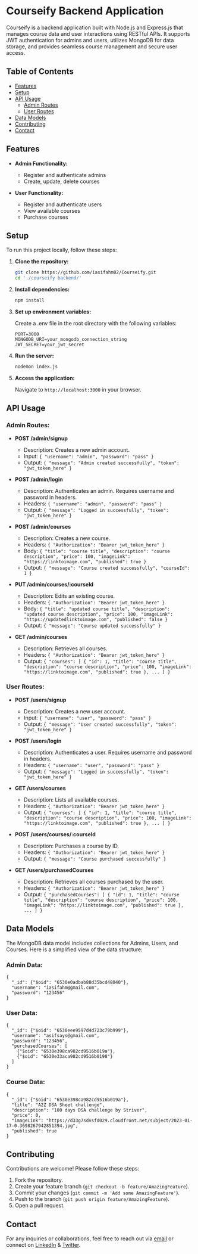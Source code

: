 # Courseify Backend Application
Courseify is a backend application built with Node.js and Express.js that manages course data and user interactions using RESTful APIs. It supports JWT authentication for admins and users, utilizes MongoDB for data storage, and provides seamless course management and secure user access.

## Table of Contents

- [Features](#features)
- [Setup](#setup)
- [API Usage](#api-usage)
  - [Admin Routes](#admin-routes)
  - [User Routes](#user-routes)
- [Data Models](#data-models)
- [Contributing](#contributing)
- [Contact](#contact)

## Features

- **Admin Functionality:**
  - Register and authenticate admins
  - Create, update, delete courses

- **User Functionality:**
  - Register and authenticate users
  - View available courses
  - Purchase courses

## Setup

To run this project locally, follow these steps:

1. **Clone the repository:**
   ```bash
   git clone https://github.com/iasifahm02/Courseify.git
   cd './courseify backend/'

2. **Install dependencies:**
   ```bash
   npm install

3. **Set up environment variables:**

   Create a .env file in the root directory with the following variables:
   ```plaintext
   PORT=3000
   MONGODB_URI=your_mongodb_connection_string
   JWT_SECRET=your_jwt_secret

4. **Run the server:**
   ```bash
   nodemon index.js

5. **Access the application:**

   Navigate to `http://localhost:3000` in your browser.



## API Usage

### Admin Routes:

- **POST /admin/signup**
  - Description: Creates a new admin account.
  - Input: `{ "username": "admin", "password": "pass" }`
  - Output: `{ "message": "Admin created successfully", "token": "jwt_token_here" }`

- **POST /admin/login**
  - Description: Authenticates an admin. Requires username and password in headers.
  - Headers: `{ "username": "admin", "password": "pass" }`
  - Output: `{ "message": "Logged in successfully", "token": "jwt_token_here" }`

- **POST /admin/courses**
  - Description: Creates a new course.
  - Headers: `{ "Authorization": "Bearer jwt_token_here" }`
  - Body: `{ "title": "course title", "description": "course description", "price": 100, "imageLink": "https://linktoimage.com", "published": true }`
  - Output: `{ "message": "Course created successfully", "courseId": 1 }`

- **PUT /admin/courses/:courseId**
  - Description: Edits an existing course.
  - Headers: `{ "Authorization": "Bearer jwt_token_here" }`
  - Body: `{ "title": "updated course title", "description": "updated course description", "price": 100, "imageLink": "https://updatedlinktoimage.com", "published": false }`
  - Output: `{ "message": "Course updated successfully" }`

- **GET /admin/courses**
  - Description: Retrieves all courses.
  - Headers: `{ "Authorization": "Bearer jwt_token_here" }`
  - Output: `{ "courses": [ { "id": 1, "title": "course title", "description": "course description", "price": 100, "imageLink": "https://linktoimage.com", "published": true }, ... ] }`

### User Routes:

- **POST /users/signup**
  - Description: Creates a new user account.
  - Input: `{ "username": "user", "password": "pass" }`
  - Output: `{ "message": "User created successfully", "token": "jwt_token_here" }`

- **POST /users/login**
  - Description: Authenticates a user. Requires username and password in headers.
  - Headers: `{ "username": "user", "password": "pass" }`
  - Output: `{ "message": "Logged in successfully", "token": "jwt_token_here" }`

- **GET /users/courses**
  - Description: Lists all available courses.
  - Headers: `{ "Authorization": "Bearer jwt_token_here" }`
  - Output: `{ "courses": [ { "id": 1, "title": "course title", "description": "course description", "price": 100, "imageLink": "https://linktoimage.com", "published": true }, ... ] }`

- **POST /users/courses/:courseId**
  - Description: Purchases a course by ID.
  - Headers: `{ "Authorization": "Bearer jwt_token_here" }`
  - Output: `{ "message": "Course purchased successfully" }`

- **GET /users/purchasedCourses**
  - Description: Retrieves all courses purchased by the user.
  - Headers: `{ "Authorization": "Bearer jwt_token_here" }`
  - Output: `{ "purchasedCourses": [ { "id": 1, "title": "course title", "description": "course description", "price": 100, "imageLink": "https://linktoimage.com", "published": true }, ... ] }`

## Data Models

The MongoDB data model includes collections for Admins, Users, and Courses. Here is a simplified view of the data structure:

### Admin Data:
    {
      "_id": {"$oid": "6530e0adbab88d35bcd48040"},
      "username": "iasifahm@gmail.com",
      "password": "123456"
    }

### User Data:
    {
      "_id": {"$oid": "6530eee9597d4d723c79b999"},
      "username": "asifsays@gmail.com",
      "password": "123456",
      "purchasedCourses": [
        {"$oid": "6530e398ca982cd9516b019a"},
        {"$oid": "6530e33aca982cd9516b0198"}
      ]
    }

### Course Data:
    {
      "_id": {"$oid": "6530e398ca982cd9516b019a"},
      "title": "A2Z DSA Sheet challenge",
      "description": "100 days DSA challenge by Striver",
      "price": 0,
      "imageLink": "https://d33g7sdvsfd029.cloudfront.net/subject/2023-01-17-0.3698267942851394.jpg",
      "published": true
    }


## Contributing

Contributions are welcome! Please follow these steps:

1. Fork the repository.
2. Create your feature branch (`git checkout -b feature/AmazingFeature`).
3. Commit your changes (`git commit -m 'Add some AmazingFeature'`).
4. Push to the branch (`git push origin feature/AmazingFeature`).
5. Open a pull request.


## Contact

For any inquiries or collaborations, feel free to reach out via [email](iasif.ahm02@gmail.com) or connect on [LinkedIn](https://www.linkedin.com/in/asifahm/) & [Twitter](https://x.com/aaasifsays).



